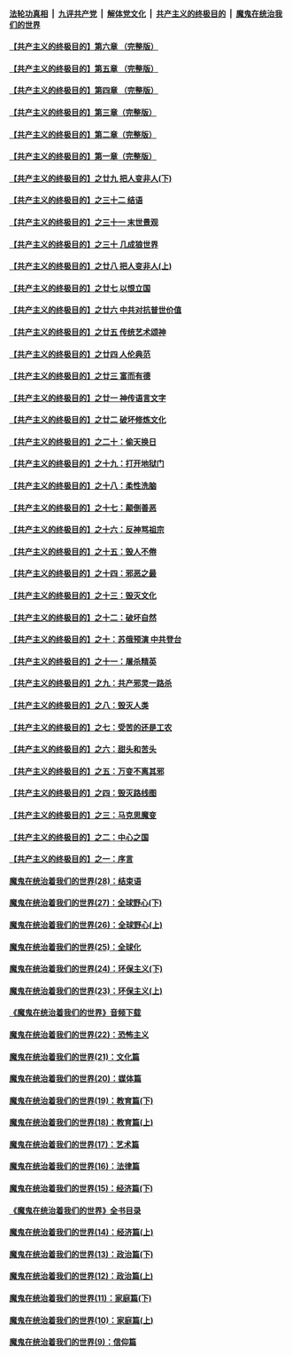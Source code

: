 ####  [法轮功真相](../../../../basic/blob/master/README.md?t=09132300) &nbsp;|&nbsp; [九评共产党](../../../../9ping.md/blob/master/README.md?t=09132300) &nbsp;|&nbsp; [解体党文化](../../../../jtdwh.md/blob/master/README.md?t=09132300)  &nbsp;|&nbsp; [共产主义的终极目的](../../../../gczydzjmd.md/blob/master/README.md?t=09132300) &nbsp;|&nbsp; [魔鬼在统治我们的世界](../../../../mgztzwmdsj.md/blob/master/README.md?t=09132300) 

#### [【共产主义的终极目的】第六章 （完整版）](../pages/nsc422/n11428913.md?t=09132300) 

#### [【共产主义的终极目的】第五章 （完整版）](../pages/nsc422/n11428912.md?t=09132300) 

#### [【共产主义的终极目的】第四章 （完整版）](../pages/nsc422/n11428907.md?t=09132300) 

#### [【共产主义的终极目的】第三章（完整版）](../pages/nsc422/n11428848.md?t=09132300) 

#### [【共产主义的终极目的】第二章（完整版）](../pages/nsc422/n11428831.md?t=09132300) 

#### [【共产主义的终极目的】第一章（完整版）](../pages/nsc422/n11417651.md?t=09132300) 

#### [【共产主义的终极目的】之廿九 把人变非人(下)](../pages/nsc422/n11344140.md?t=09132300) 

#### [【共产主义的终极目的】之三十二 结语](../pages/nsc422/n11360535.md?t=09132300) 

#### [【共产主义的终极目的】之三十一 末世景观](../pages/nsc422/n11351129.md?t=09132300) 

#### [【共产主义的终极目的】之三十 几成狼世界](../pages/nsc422/n11348280.md?t=09132300) 

#### [【共产主义的终极目的】之廿八 把人变非人(上)](../pages/nsc422/n11340492.md?t=09132300) 

#### [【共产主义的终极目的】之廿七 以恨立国](../pages/nsc422/n11336944.md?t=09132300) 

#### [【共产主义的终极目的】之廿六 中共对抗普世价值](../pages/nsc422/n11324785.md?t=09132300) 

#### [【共产主义的终极目的】之廿五 传统艺术颂神](../pages/nsc422/n11296396.md?t=09132300) 

#### [【共产主义的终极目的】之廿四 人伦典范](../pages/nsc422/n11296397.md?t=09132300) 

#### [【共产主义的终极目的】之廿三 富而有德](../pages/nsc422/n11283598.md?t=09132300) 

#### [【共产主义的终极目的】之廿一 神传语言文字](../pages/nsc422/n11263265.md?t=09132300) 

#### [【共产主义的终极目的】之廿二 破坏修炼文化](../pages/nsc422/n11245728.md?t=09132300) 

#### [【共产主义的终极目的】之二十：偷天换日](../pages/nsc422/n11238846.md?t=09132300) 

#### [【共产主义的终极目的】之十九：打开地狱门](../pages/nsc422/n11206376.md?t=09132300) 

#### [【共产主义的终极目的】之十八：柔性洗脑](../pages/nsc422/n11199994.md?t=09132300) 

#### [【共产主义的终极目的】之十七：颠倒善恶](../pages/nsc422/n11179782.md?t=09132300) 

#### [【共产主义的终极目的】之十六：反神骂祖宗](../pages/nsc422/n11166798.md?t=09132300) 

#### [【共产主义的终极目的】之十五：毁人不倦](../pages/nsc422/n11166792.md?t=09132300) 

#### [【共产主义的终极目的】之十四：邪恶之最](../pages/nsc422/n11150249.md?t=09132300) 

#### [【共产主义的终极目的】之十三：毁灭文化](../pages/nsc422/n11135227.md?t=09132300) 

#### [【共产主义的终极目的】之十二：破坏自然](../pages/nsc422/n11135214.md?t=09132300) 

#### [【共产主义的终极目的】之十：苏俄预演 中共登台](../pages/nsc422/n11118424.md?t=09132300) 

#### [【共产主义的终极目的】之十一：屠杀精英](../pages/nsc422/n11118442.md?t=09132300) 

#### [【共产主义的终极目的】之九：共产邪灵一路杀](../pages/nsc422/n11114139.md?t=09132300) 

#### [【共产主义的终极目的】之八：毁灭人类](../pages/nsc422/n11108503.md?t=09132300) 

#### [【共产主义的终极目的】之七：受苦的还是工农](../pages/nsc422/n11101809.md?t=09132300) 

#### [【共产主义的终极目的】之六：甜头和苦头](../pages/nsc422/n11096971.md?t=09132300) 

#### [【共产主义的终极目的】之五：万变不离其邪](../pages/nsc422/n11091285.md?t=09132300) 

#### [【共产主义的终极目的】之四：毁灭路线图](../pages/nsc422/n11086284.md?t=09132300) 

#### [【共产主义的终极目的】之三：马克思魔变](../pages/nsc422/n11061941.md?t=09132300) 

#### [【共产主义的终极目的】之二：中心之国](../pages/nsc422/n11047728.md?t=09132300) 

#### [【共产主义的终极目的】之一：序言](../pages/nsc422/n11086077.md?t=09132300) 

#### [魔鬼在统治着我们的世界(28)：结束语](../pages/nsc422/n10936246.md?t=09132300) 

#### [魔鬼在统治着我们的世界(27)：全球野心(下)](../pages/nsc422/n10928319.md?t=09132300) 

#### [魔鬼在统治着我们的世界(26)：全球野心(上)](../pages/nsc422/n10900318.md?t=09132300) 

#### [魔鬼在统治着我们的世界(25)：全球化](../pages/nsc422/n10788205.md?t=09132300) 

#### [魔鬼在统治着我们的世界(24)：环保主义(下)](../pages/nsc422/n10695307.md?t=09132300) 

#### [魔鬼在统治着我们的世界(23)：环保主义(上)](../pages/nsc422/n10688613.md?t=09132300) 

#### [《魔鬼在统治着我们的世界》音频下载](../pages/nsc422/n10635553.md?t=09132300) 

#### [魔鬼在统治着我们的世界(22)：恐怖主义](../pages/nsc422/n10614727.md?t=09132300) 

#### [魔鬼在统治着我们的世界(21)：文化篇](../pages/nsc422/n10597706.md?t=09132300) 

#### [魔鬼在统治着我们的世界(20)：媒体篇](../pages/nsc422/n10586579.md?t=09132300) 

#### [魔鬼在统治着我们的世界(19)：教育篇(下)](../pages/nsc422/n10564808.md?t=09132300) 

#### [魔鬼在统治着我们的世界(18)：教育篇(上)](../pages/nsc422/n10526970.md?t=09132300) 

#### [魔鬼在统治着我们的世界(17)：艺术篇](../pages/nsc422/n10499093.md?t=09132300) 

#### [魔鬼在统治着我们的世界(16)：法律篇](../pages/nsc422/n10485969.md?t=09132300) 

#### [魔鬼在统治着我们的世界(15)：经济篇(下)](../pages/nsc422/n10469975.md?t=09132300) 

#### [《魔鬼在统治着我们的世界》全书目录](../pages/nsc422/n10464261.md?t=09132300) 

#### [魔鬼在统治着我们的世界(14)：经济篇(上)](../pages/nsc422/n10457370.md?t=09132300) 

#### [魔鬼在统治着我们的世界(13)：政治篇(下)](../pages/nsc422/n10448270.md?t=09132300) 

#### [魔鬼在统治着我们的世界(12)：政治篇(上)](../pages/nsc422/n10444576.md?t=09132300) 

#### [魔鬼在统治着我们的世界(11)：家庭篇(下)](../pages/nsc422/n10440961.md?t=09132300) 

#### [魔鬼在统治着我们的世界(10)：家庭篇(上)](../pages/nsc422/n10435448.md?t=09132300) 

#### [魔鬼在统治着我们的世界(9)：信仰篇](../pages/nsc422/n10432159.md?t=09132300) 

